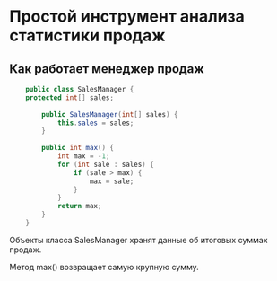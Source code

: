 # Простой инструмент анализа статистики продаж

## Как работает менеджер продаж

```java
    public class SalesManager {
    protected int[] sales;
    
        public SalesManager(int[] sales) {
            this.sales = sales;
        }
    
        public int max() {
            int max = -1;
            for (int sale : sales) {
                if (sale > max) {
                    max = sale;
                }
            }
            return max;
        }
    }
```

Объекты класса SalesManager хранят данные об итоговых суммах продаж.

Метод max() возвращает самую крупную сумму.